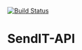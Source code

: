[![Build Status](https://travis-ci.com/abayo-luc/SendIT-API.svg?branch=CI-Branch%231)](https://travis-ci.com/abayo-luc/SendIT-API)
# SendIT-API
